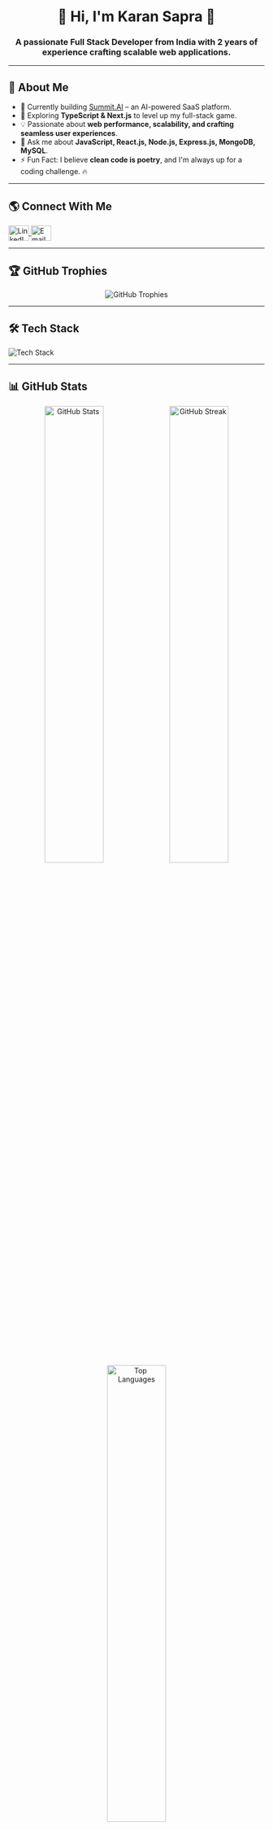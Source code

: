 <h1 align="center">🚀 Hi, I'm Karan Sapra 👋</h1>
<h3 align="center">A passionate Full Stack Developer from India with 2 years of experience crafting scalable web applications.</h3>

---

## 🚀 About Me

- 🔭 Currently building [Summit.AI](https://summit-ai.onrender.com) – an AI-powered SaaS platform.
- 🌱 Exploring **TypeScript & Next.js** to level up my full-stack game.
- 💡 Passionate about **web performance, scalability, and crafting seamless user experiences**.
- 💬 Ask me about **JavaScript, React.js, Node.js, Express.js, MongoDB, MySQL**.
- ⚡ Fun Fact: I believe **clean code is poetry**, and I'm always up for a coding challenge. 🔥

---

## 🌎 Connect With Me  
<p align="left">
<a href="https://www.linkedin.com/in/karan-s-62b215217/" target="blank">
  <img align="center" src="https://raw.githubusercontent.com/rahuldkjain/github-profile-readme-generator/master/src/images/icons/Social/linked-in-alt.svg" alt="LinkedIn" height="30" width="40" />
</a>
<a href="mailto:sapra7112@gmail.com" target="blank">
  <img align="center" src="https://www.vectorlogo.zone/logos/gmail/gmail-icon.svg" alt="Email" height="30" width="40" />
</a>
</p>

---

## 🏆 GitHub Trophies  
<p align="center">
  <img src="https://github-profile-trophy.vercel.app/?username=karansapra124&theme=radical&margin-w=15&no-frame=true&no-bg=true" alt="GitHub Trophies" />
</p>

---

## 🛠️ Tech Stack  

<p align="left">
  <img src="https://skillicons.dev/icons?i=js,ts,react,nextjs,nodejs,express,mongodb,mysql,tailwind,bootstrap,git,github,figma,postman" alt="Tech Stack" />
</p>

---

## 📊 GitHub Stats  

<p align="center">
  <img src="https://github-readme-stats.vercel.app/api?username=karansapra124&show_icons=true&theme=tokyonight&hide_border=true&count_private=true" alt="GitHub Stats" width="48%" />
  <img src="https://github-readme-streak-stats.herokuapp.com/?user=karansapra124&theme=tokyonight&hide_border=true" alt="GitHub Streak" width="48%" />
</p>

<p align="center">
  <img src="https://github-readme-stats.vercel.app/api/top-langs/?username=karansapra124&layout=compact&theme=tokyonight&hide_border=true" alt="Top Languages" width="48%" />
</p>

## 📊 GitHub Summary  
<p align="center">
  <img src="https://github-profile-summary-cards.vercel.app/api/cards/profile-details?username=karansapra124&theme=tokyonight" alt="GitHub Summary" />
</p>

<p align="center">
  <img src="https://github-readme-activity-graph.vercel.app/graph?username=karansapra124&theme=dracula" alt="Contribution Graph" />
</p>



